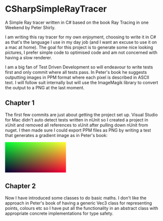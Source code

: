 # CSharpSimpleRayTracer

A Simple Ray tracer written in C# based on the book Ray Tracing in one Weekend by Peter Shirly. 

I am writing this ray tracer for my own enjoyment, choosing to write it in C# as that's the language I use in my day job (and I want an excuse to use it on a mac at home). The goal for this project is to generate some nice looking pictures, I prefer simple code to optimised code and am not concerned with having a slow renderer.

I am a big fan of Test Driven Development so will endeavour to write tests first and only commit where all tests pass. In Peter's book he suggests outputting images in PPM format where each pixel is described in ASCII text. I will follow suit internally but will use the ImageMagik library to convert the output to a PNG at the last moment.

## Chapter 1

The first few commits are just about getting the project set up. Visual Studio for Mac didn't auto detect tests written in nUnit so I created a project in xUnit and removed all references to xUnit after pulling down nUnit from nuget. I then made sure I could export PPM files as PNG by writing a test that generates a gradient image as in Peter's book:

![gradient image](Tests/Resources/can_save_ppm_as_png_expected_output.png)

## Chapter 2

Now I have introduced some classes to do basic maths. I don't like the approach in Peter's book of having a generic Vec3 class for representing points, colours etc so I have put all the functionality in an abstract class with appropriate concrete implementations for type safety.